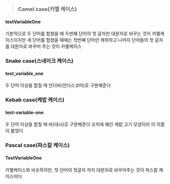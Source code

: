 > ### Camel case(카멜 케이스)
 #### **testVariableOne**
기본적으로 두 단어를 합쳤을 때 두번째 단어의 첫 글자만 대문자로 바꾸는 것이 카멜케이스이지만
세 단어를 합쳤을 때에는 첫번째 단어만 제외하고 나머지 단어들의 첫 글자를 대문자로 바꾸어 주는 것이 카멜케이스
 ### Snake case(스네이크 케이스)
  #### **test_variable_one**
두 단어 이상을 합칠 때 언더바(언더스코어)로 구분해준다
 ### Kebab case(케밥 케이스)
 #### **test-variable-one**
두 단어 이상을 합칠 때 바(대시)로 구분해준다
꼬치에 꿰인 케밥 고기 모양이라 이 이름이 붙었다
 ### Pascal case(파스칼 케이스)
 #### **TestVariableOne**
카멜케이스와 비슷하지만, 첫 단어의 첫글자 까지 대문자로 바꾸어주는 것이 파스칼 케이스이다
